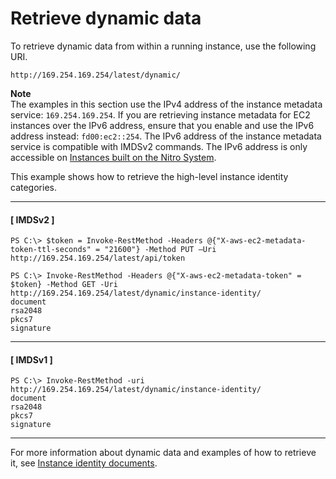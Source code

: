 # Retrieve dynamic data<a name="instancedata-dynamic-data-retrieval"></a>

To retrieve dynamic data from within a running instance, use the following URI\. 

```
http://169.254.169.254/latest/dynamic/
```

**Note**  
The examples in this section use the IPv4 address of the instance metadata service: `169.254.169.254`\. If you are retrieving instance metadata for EC2 instances over the IPv6 address, ensure that you enable and use the IPv6 address instead: `fd00:ec2::254`\. The IPv6 address of the instance metadata service is compatible with IMDSv2 commands\. The IPv6 address is only accessible on [Instances built on the Nitro System](instance-types.md#ec2-nitro-instances)\.

This example shows how to retrieve the high\-level instance identity categories\.

------
#### [ IMDSv2 ]

```
PS C:\> $token = Invoke-RestMethod -Headers @{"X-aws-ec2-metadata-token-ttl-seconds" = "21600"} -Method PUT –Uri http://169.254.169.254/latest/api/token
```

```
PS C:\> Invoke-RestMethod -Headers @{"X-aws-ec2-metadata-token" = $token} -Method GET -Uri http://169.254.169.254/latest/dynamic/instance-identity/
document
rsa2048
pkcs7
signature
```

------
#### [ IMDSv1 ]

```
PS C:\> Invoke-RestMethod -uri http://169.254.169.254/latest/dynamic/instance-identity/
document
rsa2048
pkcs7
signature
```

------

For more information about dynamic data and examples of how to retrieve it, see [Instance identity documents](instance-identity-documents.md)\.